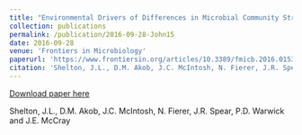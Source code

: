 ```yaml
---
title: "Environmental Drivers of Differences in Microbial Community Structure in Crude Oil Reservoirs Across a Methanogenic Gradient"
collection: publications
permalink: /publication/2016-09-28-John15
date: 2016-09-28
venue: 'Frontiers in Microbiology'
paperurl: 'https://www.frontiersin.org/articles/10.3389/fmicb.2016.01535/full'
citation: 'Shelton, J.L., D.M. Akob, J.C. McIntosh, N. Fierer, J.R. Spear, P.D. Warwick and J.E. McCray'
---
```


<a href='https://www.frontiersin.org/articles/10.3389/fmicb.2016.01535/full'>Download paper here</a>

 Shelton, J.L., D.M. Akob, J.C. McIntosh, N. Fierer, J.R. Spear, P.D. Warwick and J.E. McCray
